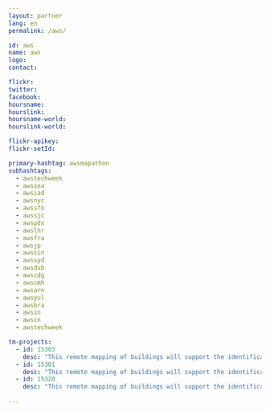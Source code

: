 ```yaml
---
layout: partner
lang: en
permalink: /aws/

id: aws
name: aws
logo:
contact: 

flickr:
twitter: 
facebook: 
hoursname: 
hourslink: 
hoursname-world: 
hourslink-world: 

flickr-apikey:
flickr-setId:

primary-hashtag: awsmapathon
subhashtags:
  - awstechweek
  - awssea
  - awsiad
  - awsnyc
  - awssfo
  - awssjc
  - awspdx
  - awslhr
  - awsfra
  - awsjp
  - awssin
  - awssyd
  - awsdub
  - awscdg
  - awscmh
  - awsarn
  - awsyul
  - awsbra
  - awsin
  - awscn
  - awstechweek

tm-projects:
  - id: 15303
    desc: "This remote mapping of buildings will support the identification and characterization of settlements, as well as the implementation of planned activities and largely the generation of data for humanitarian activities."
  - id: 15301
    desc: "This remote mapping of buildings will support the identification and characterization of settlements, as well as the implementation of planned activities and largely the generation of data for humanitarian activities."
  - id: 15320
    desc: "This remote mapping of buildings will support the identification and characterization of settlements, as well as the implementation of planned activities and largely the generation of data for humanitarian activities."
    
---
```


